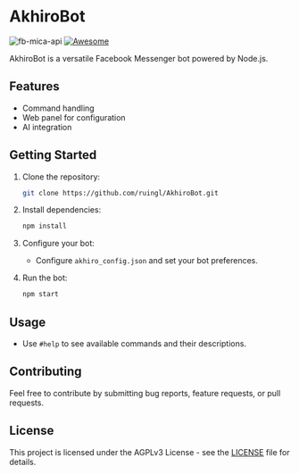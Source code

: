 # AkhiroBot

![fb-mica-api](https://img.shields.io/badge/uses-fb--mica--api-blue)
[![Awesome](https://awesome.re/badge.svg)](https://awesome.re)

AkhiroBot is a versatile Facebook Messenger bot powered by Node.js.

## Features

- Command handling
- Web panel for configuration
- AI integration

## Getting Started

1. Clone the repository:

   ```bash
   git clone https://github.com/ruingl/AkhiroBot.git
   ```

2. Install dependencies:

   ```bash
   npm install
   ```

3. Configure your bot:

   - Configure `akhiro_config.json` and set your bot preferences.

4. Run the bot:

   ```bash
   npm start
   ```

## Usage

- Use `#help` to see available commands and their descriptions.

## Contributing

Feel free to contribute by submitting bug reports, feature requests, or pull requests.

## License

This project is licensed under the AGPLv3 License - see the [LICENSE](LICENSE) file for details.
